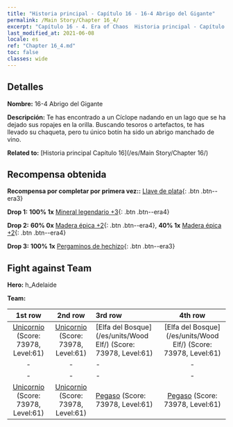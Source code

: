 ```yaml
---
title: "Historia principal - Capítulo 16 - 16-4 Abrigo del Gigante"
permalink: /Main Story/Chapter 16_4/
excerpt: "Capítulo 16 - 4. Era of Chaos  Historia principal - Capítulo 16_4. 16-4 Abrigo del Gigante"
last_modified_at: 2021-06-08
locale: es
ref: "Chapter 16_4.md"
toc: false
classes: wide
---
```


## Detalles

 **Nombre:** 16-4 Abrigo del Gigante

 **Descripción:** Te has encontrado a un Cíclope nadando en un lago que se ha dejado sus ropajes en la orilla. Buscando tesoros o artefactos, te has llevado su chaqueta, pero tu único botín ha sido un abrigo manchado de vino.

 **Related to:** [Historia principal Capítulo 16](/es/Main Story/Chapter 16/)

## Recompensa obtenida

 **Recompensa por completar por primera vez::** [Llave de plata](/ItemsES/con_693/){: .btn .btn--era3}

 **Drop 1:** **100% 1x** [Mineral legendario +3](/ItemsES/mat_54/){: .btn .btn--era4}

 **Drop 2:** **60% 0x** [Madera épica +2](/ItemsES/mat_48/){: .btn .btn--era4}, **40% 1x** [Madera épica +2](/ItemsES/mat_48/){: .btn .btn--era4}

 **Drop 3:** **100% 1x** [Pergaminos de hechizo](/ItemsES/con_694/){: .btn .btn--era3}


## Fight against Team
 **Hero:** h_Adelaide

 **Team:**


  | 1st row | 2nd row | 3rd row | 4th row |
  |:----:|:----:|:----|:----:|
  | [Unicornio](/es/units/Unicorn/) (Score: 73978, Level:61)  | [Unicornio](/es/units/Unicorn/) (Score: 73978, Level:61)  | [Elfa del Bosque](/es/units/Wood Elf/) (Score: 73978, Level:61)  | [Elfa del Bosque](/es/units/Wood Elf/) (Score: 73978, Level:61)  |
  | - | - | - | - |
  | - | - | - | - |
  | [Unicornio](/es/units/Unicorn/) (Score: 73978, Level:61)  | [Unicornio](/es/units/Unicorn/) (Score: 73978, Level:61)  | [Pegaso](/es/units/Pegasus/) (Score: 73978, Level:61)  | [Pegaso](/es/units/Pegasus/) (Score: 73978, Level:61)  |


